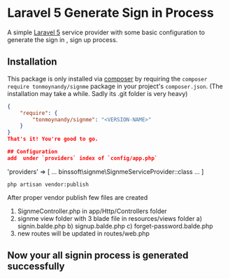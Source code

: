 # Laravel 5 Generate Sign in Process 

A simple [Laravel 5](http://www.laravel.com) service provider with some basic configuration to generate the sign in , sign up process.

## Installation
 
This package is only installed via [composer](http://getcomposer.org) by requiring the `composer require tonmoynandy/signme` package in your project's `composer.json`. (The installation may take a while. Sadly its .git folder is very heavy)

```json
{
    "require": {
        "tonmoynandy/signme": "<VERSION-NAME>"
    }
}
That's it! You're good to go.

## Configuration
add  under `providers` index of `config/app.php`
```
'providers' => [
	...
	binssoft\signme\SignmeServiceProvider::class
	...
]
```
php artisan vendor:publish

```
After proper vendor publish few files are created

1) SignmeController.php in app/Http/Controllers folder
2) signme view folder with 3 blade file in resources/views folder
	a) signin.balde.php
	b) signup.balde.php
	c) forget-password.balde.php
3) new routes will be updated in routes/web.php


## Now your all signin process is generated successfully



